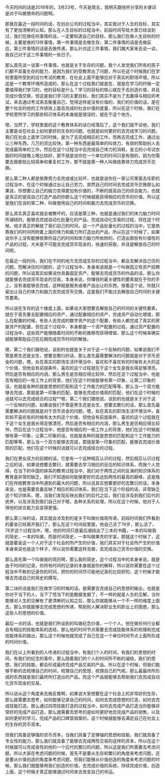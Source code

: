 今天时间的话是2018年的，3月23号，今天是周五，我明天跟他所分享的关键词是对于叫做使命的问题啊。

那我在最近一段时间的话，在创办公司的过程当中，其实我对于人生的目标，其实有了更加清晰的认知，那么在人生目标的过程当中，前段时间写给大家已经谈到过，我们在做任何事情的话，一定要知道自己的目标，那么我们在做人生目标的时候，主要是做的13件事情，第一件事情是去做生存，第二件事情的话是去做反应，第三件事情的话是去做传递，那么针对这三件事情，我们跟大家来去谈一谈，我自己对于这三件事情的一些日子。

那么首先谈一谈第一件事情，也就是关于生存的问题，我个人发觉我们所有的孩子们都不具备生存的能力，是因为我们的受教育出了问题，所以在这个时候我们在学校里面所受到的应付考试的教育，在社会上面不能够应对于真实的职场环境，所以这是一个教育环境所造成的，那么在这个过程我们就是在，就是在学习的时候一定要值得我们学习的，他的目标是什么？学习的目标的核心就在于去创造价值，并且完成价值交换，但这是我们学习的主要目标，我们其实不是为了去赢得与相应的考试，来去通过考试来去衡量自己，觉得这样是没有价值的，我们的价值的话，是在整个社会的他的工作绩效上面去完成的社会价值的度量，所以在这个时候，我们在学校里所学习的那些知识体系的本身就是错误的，就在于这个地方。

嗯，当然了，学校里面的这个教育体系的话已经落后了，这个我们就不谈他，我们主要是谈在社会上如何更好的生存的问题，也就是如何更好的去完成学习的问题，我们在社会上面学习的时候，是为了去完成相应的工作，而再去完成工作，通过出让三种东西，几万的货比较快，第一种东西是最简单的叫体力，有效的帮助别人去完成最简单的工作，然后在这个过程当中去完成自己体力的消耗，金立的小号试衣服的时间就晚上喝比较好，那不就是说你在一个单位的时间只是有限的，因为你需要去做那些比较简单和重复的工作，那不就是第一种人叫做依靠体力完成货币交换。

那么第二种人都是依靠劳力去完成或比较坏，也就是说你在一家公司里面去任职的过程当中，在这个时候通过出让自己劳力，突然自己的时间去完成货币交换那么如果说，你想要让自己的脑力变得更加有价值的，不断的提高自己的综合能力，也就是真正的提高自己打造产品的你那么这个时候就能获得相应的货币的价值，所以这是我们在谈的第二种，叫做使用自己的时间和脑力去完成货币的交换。

那么其实真正喜欢就会被教坏的，应该是第三种，也就是通过我们的体力脑力时间所凝结的，能够去完成自动化批量化的产品，完成自动化交易的过程，但在这个时候，他才真正的解放了我们自己的时间，这一个产品批量化的过程的当中，它是依靠我们的时间所附着上面的体力和脑力所打造出的产品，所以在这个时候了，如果说你手上没有能够依靠你自己的时间和体力脑力所依附的，打造出那些有价值性的产品的过程，大米是不可能去完成货币现金的，快速的获取，并且是解放自己的时间呢。

在最近一段时间，我们在不同的地方去完成生存的过程当中，都会去解决自己住的问题，而解决住的问题的，这个过程当中，本身来说就是一个叫做孤立性资产招聘的问题，所以说其实如果说你具备固定资产，能够去完成货币的作品的话，那么你就能够去完成货币现金的交易，本身来说，你赚钱的最关键性的要素就在于你的手上，没有谁能够去完成，这种就是服务或者产品出让的东西，按着这个说，你就只留出让自己的体力和脑力去完成货币交换，这是我们不能过去解放自己时间的关键性要素。

所以说在生存的这个维度上面，如果说大家想要去解放自己的时间的关键性要素，就在于首先要去配置相应的资产，通过配置相应的资产，完成资产自动化增值，那么在配置的时候，有些人去完成的数字资产的这个配置，有些人都完成了真实的房屋资产的配置，但在这个过程中，本身都是一个资产配置的过程，通过资产配置的过程当中，这些资产能够随着时间的不断的推移而获得增值，那么这个时候来确实就能够帮助自己在后期完成货币时间的解放。

嗯，第二个我们跟他说，谈到的也就是关于对于这一个反映的问题，如果说我们不管是男生还是女生，想要去繁衍的话，那么首先最需要解决的问题就是对于货币资金的问题，嗯，处在真实的职场生活环境当中，喜欢和不喜欢有的时候有太大的这个价值，但他会有前提条件，喜欢的这个过程就在于这个女生是我长得足够漂亮，然后是否有相应的内涵，那么男生是否相应得比较帅，然后在这个过程当中，他是否有相应的一些工作上的背景，他们在这个时候能够有第一印象，让第二印象的话，也就是各种的就是思想的匹配和这个工作能力的匹配等等，那么当一个双方能够去完成，那就是第一印象的匹配，能够去完成价值观的匹配，他们在这个时候的话就可以去完成结合的过程**嗯，第二个我们跟他说，谈到的也就是关于对于这一个反映的问题，如果说我们不管是男生还是女生，想要去繁衍的话，那么首先最需要解决的问题就是对于货币资金的问题，嗯，处在真实的职场生活环境当中，喜欢和不喜欢有的时候有太大的这个价值，但他会有前提条件，喜欢的这个过程就在于这个女生是我长得足够漂亮，然后是否有相应的内涵，那么男生是否相应得比较帅，然后在这个过程当中，他是否有相应的一些工作上的背景，他们在这个时候能够有第一印象，让第二印象的话，也就是各种的就是思想的匹配和这个工作能力的匹配等等，那么当一个双方能够去完成，那就是第一印象的匹配，能够去完成价值观的匹配，他们在这个时候的话就可以去完成结合的过程。

我们在男女双方的前期的话，它是有一个这种相互认识的过程，然后相互认识过程之后的话，如果说想要去繁衍，就需要去学习相应的反应的知识体系，而我个人觉得，在当下的中国的体系的教育过程当中，我们对于两性之间的反演的知识体系的教育是非常的缺乏，我们不知道如何能够更好的去达到两性的最高的巅峰，这是我们在传统教育当中所遇到的最大的问题，所以说其实想要更好的去繁衍的话，本身来说，也是需要具备反映了相应的知识体系，我们在当下这个阶段的话，非常缺乏这个知识体系，嗯，当我们发现反映出我们的后代之后，我们会涉及到我们后代的抚养，以及涉及到我们自己对于嗯，各种关系的处理，所以在这个时候，他对于人得他的综合能力会变得更强。

那么第三块的话，其实就会涉及到的是关于叫做价值观传递，前段时间我们所看到的霍金已经离开我们了，那么在这个时间段里面，他自己活了76岁，那么活了，76岁这个过程当中，嗯，他的时间只是最后凝结出了三本的书籍，一本的叫做我的简史，一本的叫做，而是时间简史，一本叫做果壳的宇宙，那就这个时候了，这就是霍金这一个人对于这个社会的所产生的价值，我们其实对于社会所产生的价值本身来说也是这个样子，所以说你需要这样去做，去完成自己货币价值的交换。

那么首先第一个叫做我的简历啊，那么我的简史，这个过程当中的本身来说，就是由于时间的记录，你所有时间的记录的本身就是你的解释，所以说你需要在这个过程当中不断的记录你的时间，把你的时间尽可能地记录的比较好的，这个时候才能够去完成自己的简史的撰写。

第二块的话是我们在做学习的时候的话，是需要去完成自己的思想的输出，也就是你对于当下的人，当下了悟当下的是数据发掘了，不一样的就是人生的见解，当你能够对人生的见解有了更清晰的认知之后，那么你就能够从一个不一样的维度上面去，那么你就能够去完成思想的传递，帮助别人解决职业生的职业上的困惑，那么这些人的思想的价值。

最后一点的话，也就是我们所谈到的叫做纪念价值，一个个人，他在做任何行业都会有相应的技能体系的连结，那么他的时间节点需要去完成技能体系的梳理和完成技能体系的输出，那么这个时候他就完成了自己在这一个单位时间节点上面所形成的时间价值。

我们在以上所看到的人传递的过程当中，有我们个人的时间，有我们的思想的时间，有我们的纪念的事件，那么随着我们的个人的时间所不断的凝结，我们的思想，我们的技能，都会形成最终完成产品交易的产品，所以在这个时候，但我们能够不断的去梳理自己的时间，梳理自己的思想，梳理自己的气呢，那么最最终所形成的东西就是我们最终所打造出的产品，而这个产品就能够去帮助我们去完成自动化货币现金的交易。

所以说从这个角度来去做反推啊，如果说大家想要在这个社会上的非常好的生存，那么就需要去思考，如何能够记录自己的时间，如何去完成思想的打造，如何去完成技能打造，那么通过四项技能打造的过程当中，如何去完成产品打造当你能够非常好的完成产品打造，那么就需要去思考的是如何更好地去完成产品的销售，以及如何更好的学习，完成产品的口碑营销案的，这个时候就能够去满足自己在社会上的生存的货币资本。

但我们具备足够强的货币资本，当我们具备了足够强的思想和技能，我们就具备了专业性的能力，那么我们就具备了能够去完成两性交易的这样的资本，所以在这个时候就可以完成良性的他的一个后代的繁衍的问题，所以这是我们所需要去考虑问题，所以大家在考虑问题的时候，首先不是要从生存和繁衍的角度来考虑问题，还是要从价值创造的角度来考虑问题，但我们能够从价值创造的角度来考虑问题的时候，那么我们就能够用我们创造的价值，去完成价值的系统，持续完成价值，创造上面，这个时候才真正能够通过时间来去改变自己的命运。
